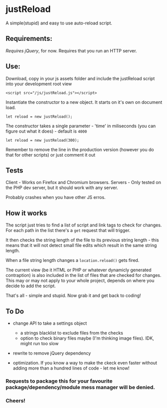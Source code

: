# justReload

A simple(stupid) and easy to use auto-reload script.

## Requirements:

_Requires jQuery_, for now.
Requires that you run an HTTP server.

## Use:

Download, copy in your js assets folder and include the justReload script into your development root view
  
    <script src="/js/justReload.js"></script>
  
Instantiate the constructor to a new object. It starts on it's own on document load.
    
    let reload = new justReload();

The constructor takes a single parameter - 'time' in miliseconds (you can figure out what it does) - default is `4000`

    let reload = new justReload(300);
    
Remember to remove the line in the production version (however you do that for other scripts) or just comment it out

## Tests

Client - Works on Firefox and Chromium browsers.
Servers - Only tested on the PHP dev server, but it should work with any server.

Probably crashes when you have other JS erros.


## How it works

The script just tries to find a list of script and link tags to check for changes.
For each path in the list there's a `get` request that will trigger.

It then checks the string length of the file to its previous string length - this means that it will not detect small file edits which result in the same string length.

When a file string length changes a `location.reload()` gets fired.

The current view (be it HTML or PHP or whatever dynamicly generated contraption) is also included in the list of files that are checked for changes. This may or may not apply to your whole project, depends on where you decide to add the script.

That's all - simple and stupid. Now grab it and get back to coding!

## To Do

- change API to take a settings object 
  - a strings blacklist to exclude files from the checks
  - option to check binary files maybe (I'm thinking image files). IDK, might run too slow
  
- rewrite to remove jQuery dependency
  
- optimization. If you know a way to make the ckeck even faster without adding more than a hundred lines of code - let me know!

### Requests to package this for your favourite package/dependency/module mess manager will be denied.

### Cheers!
 
